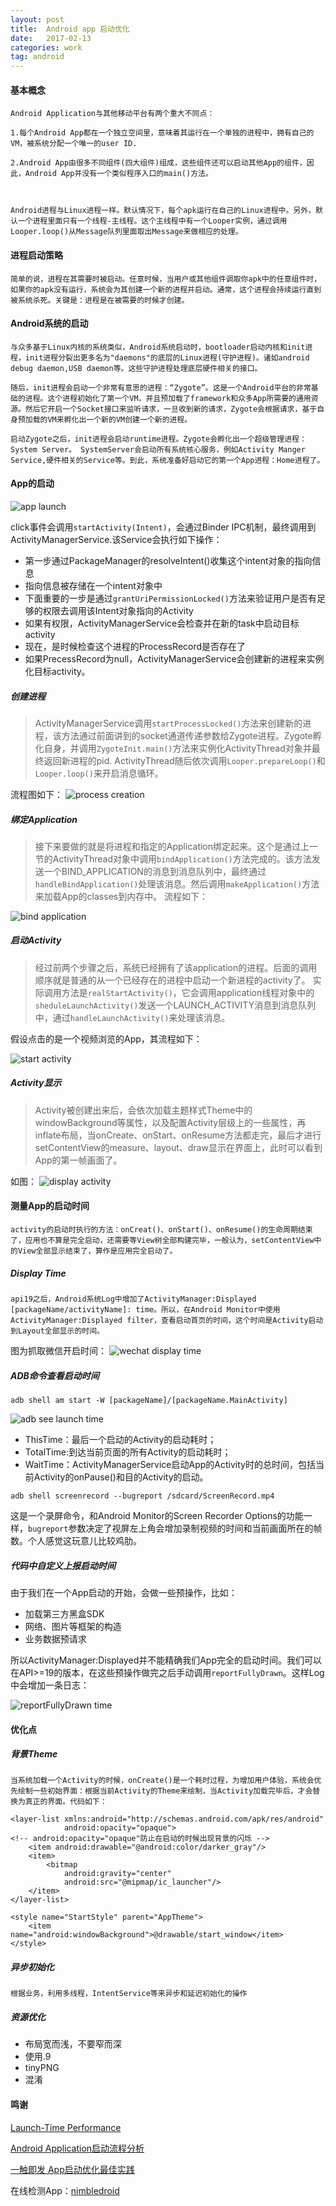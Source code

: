 ```yaml
---
layout: post
title:  Android app 启动优化
date:   2017-02-13
categories: work
tag: android
---
```

 


#### 基本概念 ####
    Android Application与其他移动平台有两个重大不同点：

    1.每个Android App都在一个独立空间里，意味着其运行在一个单独的进程中，拥有自己的VM，被系统分配一个唯一的user ID.

    2.Android App由很多不同组件(四大组件)组成，这些组件还可以启动其他App的组件，因此，Android App并没有一个类似程序入口的main()方法。



    Android进程与Linux进程一样。默认情况下，每个apk运行在自己的Linux进程中。另外，默认一个进程里面只有一个线程-主线程。这个主线程中有一个Looper实例，通过调用Looper.loop()从Message队列里面取出Message来做相应的处理。

#### 进程启动策略 ####

    简单的说，进程在其需要时被启动。任意时候，当用户或其他组件调取你apk中的任意组件时，如果你的apk没有运行，系统会为其创建一个新的进程并启动。通常，这个进程会持续运行直到被系统杀死。关键是：进程是在被需要的时候才创建。

#### Android系统的启动 ####

    与众多基于Linux内核的系统类似，Android系统启动时，bootloader启动内核和init进程，init进程分裂出更多名为"daemons"的底层的Linux进程(守护进程)。诸如android debug daemon,USB daemon等。这些守护进程处理底层硬件相关的接口。

    随后，init进程会启动一个非常有意思的进程：“Zygote”。这是一个Android平台的非常基础的进程。这个进程初始化了第一个VM，并且预加载了framework和众多App所需要的通用资源。然后它开启一个Socket接口来监听请求，一旦收到新的请求，Zygote会根据请求，基于自身预加载的VM来孵化出一个新的VM创建一个新的进程。

    启动Zygote之后，init进程会启动runtime进程。Zygote会孵化出一个超级管理进程：System Server。 SystemServer会启动所有系统核心服务，例如Activity Manger Service,硬件相关的Service等。到此，系统准备好启动它的第一个App进程：Home进程了。


#### App的启动 ####

![app launch](/images/Application_launch.jpg)

>
click事件会调用```startActivity(Intent)```，会通过Binder IPC机制，最终调用到ActivityManagerService.该Service会执行如下操作：
>
- 第一步通过PackageManager的resolveIntent()收集这个intent对象的指向信息
- 指向信息被存储在一个intent对象中
- 下面重要的一步是通过```grantUriPermissionLocked()```方法来验证用户是否有足够的权限去调用该Intent对象指向的Activity
- 如果有权限，ActivityManagerService会检查并在新的task中启动目标activity
- 现在，是时候检查这个进程的ProcessRecord是否存在了
- 如果PrecessRecord为null，ActivityManagerService会创建新的进程来实例化目标activity。

##### 创建进程 #####

> ActivityManagerService调用```startProcessLocked()```方法来创建新的进程，该方法通过前面讲到的socket通道传递参数给Zygote进程。Zygote孵化自身，并调用```ZygoteInit.main()```方法来实例化ActivityThread对象并最终返回新进程的pid.
> ActivityThread随后依次调用```Looper.prepareLoop()```和```Looper.loop()```来开启消息循环。

流程图如下：
![process creation](/images/process_creation.jpg)

##### 绑定Application #####

> 接下来要做的就是将进程和指定的Application绑定起来。这个是通过上一节的ActivityThread对象中调用```bindApplication()```方法完成的。该方法发送一个BIND_APPLICATION的消息到消息队列中，最终通过```handleBindApplication()```处理该消息。然后调用```makeApplication()```方法来加载App的classes到内存中。
 流程如下：

![bind application](/images/bind_application.jpg)
	
##### 启动Activity #####

> 经过前两个步骤之后，系统已经拥有了该application的进程。后面的调用顺序就是普通的从一个已经存在的进程中启动一个新进程的activity了。
> 实际调用方法是```realStartActivity()```，它会调用application线程对象中的```sheduleLaunchActivity()```发送一个LAUNCH_ACTIVITY消息到消息队列中，通过```handleLaunchActivity()```来处理该消息。

 假设点击的是一个视频浏览的App，其流程如下：

![start activity](/images/start_activity.jpg)
##### Activity显示 #####

> Activity被创建出来后，会依次加载主题样式Theme中的windowBackground等属性，以及配置Activity层级上的一些属性，再inflate布局，当onCreate、onStart、onResume方法都走完，最后才进行setContentView的measure、layout、draw显示在界面上，此时可以看到App的第一帧画面了。

如图：
![display activity](/images/display_activity.png)

#### 测量App的启动时间 ####

	activity的启动时执行的方法：onCreat()、onStart()、onResume()的生命周期结束了，应用也不算是完全启动，还需要等View树全部构建完毕，一般认为，setContentView中的View全部显示结束了，算作是应用完全启动了。

##### Display Time #####

	api19之后，Android系统Log中增加了ActivityManager:Displayed [packageName/activityName]: time。所以，在Android Monitor中使用 ActivityManager:Displayed filter，查看启动首页的时间，这个时间是Activity启动到Layout全部显示的时间。

图为抓取微信开启时间：
![wechat display time](/images/display_time.png)

##### ADB命令查看启动时间 #####

`adb shell am start -W [packageName]/[packageName.MainActivity]`

![adb see launch time](/images/adb_launch_time.png)
>
- ThisTime：最后一个启动的Activity的启动耗时；
- TotalTime:到达当前页面的所有Activity的启动耗时；
- WaitTime：ActivityManagerService启动App的Activity时的总时间，包括当前Activity的onPause()和目的Activity的启动。

`adb shell screenrecord --bugreport /sdcard/ScreenRecord.mp4`

>
这是一个录屏命令，和Android Monitor的Screen Recorder Options的功能一样，`bugreport`参数决定了视屏左上角会增加录制视频的时间和当前画面所在的帧数。个人感觉这玩意儿比较鸡肋。


##### 代码中自定义上报启动时间 #####

由于我们在一个App启动的开始，会做一些预操作，比如：
- 加载第三方黑盒SDK
- 网络、图片等框架的构造
- 业务数据预请求

所以ActivityManager:Displayed并不能精确我们App完全的启动时间。我们可以在API>=19的版本，在这些预操作做完之后手动调用`reportFullyDrawn`。这样Log中会增加一条日志：

![reportFullyDrawn time](/images/report_full_drawn.png)

#### 优化点 ####

##### 背景Theme #####
	
	当系统加载一个Activity的时候，onCreate()是一个耗时过程，为增加用户体验，系统会优先绘制一些初始界面：根据当前Activity的Theme来绘制，当Activity加载完毕后，才会替换为真正的界面。代码如下：

>	
	<layer-list xmlns:android="http://schemas.android.com/apk/res/android"
	            android:opacity="opaque">
	<!-- android:opacity="opaque"防止在启动的时候出现背景的闪烁 -->
	    <item android:drawable="@android:color/darker_gray"/>
	    <item>
	        <bitmap
	            android:gravity="center"
	            android:src="@mipmap/ic_launcher"/>
	    </item>
	</layer-list>

>
	<style name="StartStyle" parent="AppTheme">
        <item name="android:windowBackground">@drawable/start_window</item>
    </style>


##### 异步初始化 #####
	
	根据业务，利用多线程，IntentService等来异步和延迟初始化的操作 

##### 资源优化 #####

>	
- 布局宽而浅，不要窄而深
- 	使用.9
- 	tinyPNG
- 	混淆





#### 鸣谢 ####

[Launch-Time Performance ](https://developer.android.com/topic/performance/launch-time.html)

[Android Application启动流程分析](http://www.jianshu.com/p/a5532ecc8377)

[一触即发 App启动优化最佳实践](https://segmentfault.com/a/1190000007406875#articleHeader9)

在线检测App：[nimbledroid](https://nimbledroid.com/) 
	